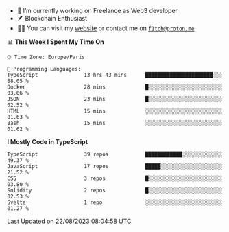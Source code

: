 - 🔭 I’m currently working on Freelance as Web3 developer
- 🪶 Blockchain Enthusiast
- 👨‍💻 You can visit my [website](https://f1tch.xyz) or contact me on [`f1tch@proton.me`](mailto:f1tch@proton.me)

<!--START_SECTION:waka-->
📊 **This Week I Spent My Time On** 

```text
🕑︎ Time Zone: Europe/Paris

💬 Programming Languages: 
TypeScript               13 hrs 43 mins      ██████████████████████░░░   88.05 % 
Docker                   28 mins             █░░░░░░░░░░░░░░░░░░░░░░░░   03.06 % 
JSON                     23 mins             █░░░░░░░░░░░░░░░░░░░░░░░░   02.52 % 
HTML                     15 mins             ░░░░░░░░░░░░░░░░░░░░░░░░░   01.63 % 
Bash                     15 mins             ░░░░░░░░░░░░░░░░░░░░░░░░░   01.62 % 
```

**I Mostly Code in TypeScript** 

```text
TypeScript               39 repos            ████████████░░░░░░░░░░░░░   49.37 % 
JavaScript               17 repos            █████░░░░░░░░░░░░░░░░░░░░   21.52 % 
CSS                      3 repos             █░░░░░░░░░░░░░░░░░░░░░░░░   03.80 % 
Solidity                 2 repos             █░░░░░░░░░░░░░░░░░░░░░░░░   02.53 % 
Svelte                   1 repo              ░░░░░░░░░░░░░░░░░░░░░░░░░   01.27 % 
```




 Last Updated on 22/08/2023 08:04:58 UTC
<!--END_SECTION:waka-->
